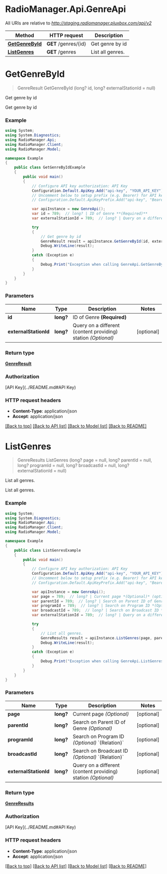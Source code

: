# RadioManager.Api.GenreApi

All URIs are relative to *http://staging.radiomanager.pluxbox.com/api/v2*

Method | HTTP request | Description
------------- | ------------- | -------------
[**GetGenreById**](GenreApi.md#getgenrebyid) | **GET** /genres/{id} | Get genre by id
[**ListGenres**](GenreApi.md#listgenres) | **GET** /genres | List all genres.


<a name="getgenrebyid"></a>
# **GetGenreById**
> GenreResult GetGenreById (long? id, long? externalStationId = null)

Get genre by id

Get genre by id

### Example
```csharp
using System;
using System.Diagnostics;
using RadioManager.Api;
using RadioManager.Client;
using RadioManager.Model;

namespace Example
{
    public class GetGenreByIdExample
    {
        public void main()
        {
            // Configure API key authorization: API Key
            Configuration.Default.ApiKey.Add("api-key", "YOUR_API_KEY");
            // Uncomment below to setup prefix (e.g. Bearer) for API key, if needed
            // Configuration.Default.ApiKeyPrefix.Add("api-key", "Bearer");

            var apiInstance = new GenreApi();
            var id = 789;  // long? | ID of Genre **(Required)**
            var externalStationId = 789;  // long? | Query on a different (content providing) station *(Optional)* (optional) 

            try
            {
                // Get genre by id
                GenreResult result = apiInstance.GetGenreById(id, externalStationId);
                Debug.WriteLine(result);
            }
            catch (Exception e)
            {
                Debug.Print("Exception when calling GenreApi.GetGenreById: " + e.Message );
            }
        }
    }
}
```

### Parameters

Name | Type | Description  | Notes
------------- | ------------- | ------------- | -------------
 **id** | **long?**| ID of Genre **(Required)** | 
 **externalStationId** | **long?**| Query on a different (content providing) station *(Optional)* | [optional] 

### Return type

[**GenreResult**](GenreResult.md)

### Authorization

[API Key](../README.md#API Key)

### HTTP request headers

 - **Content-Type**: application/json
 - **Accept**: application/json

[[Back to top]](#) [[Back to API list]](../README.md#documentation-for-api-endpoints) [[Back to Model list]](../README.md#documentation-for-models) [[Back to README]](../README.md)

<a name="listgenres"></a>
# **ListGenres**
> GenreResults ListGenres (long? page = null, long? parentId = null, long? programId = null, long? broadcastId = null, long? externalStationId = null)

List all genres.

List all genres.

### Example
```csharp
using System;
using System.Diagnostics;
using RadioManager.Api;
using RadioManager.Client;
using RadioManager.Model;

namespace Example
{
    public class ListGenresExample
    {
        public void main()
        {
            // Configure API key authorization: API Key
            Configuration.Default.ApiKey.Add("api-key", "YOUR_API_KEY");
            // Uncomment below to setup prefix (e.g. Bearer) for API key, if needed
            // Configuration.Default.ApiKeyPrefix.Add("api-key", "Bearer");

            var apiInstance = new GenreApi();
            var page = 789;  // long? | Current page *(Optional)* (optional) 
            var parentId = 789;  // long? | Search on Parent ID of Genre *(Optional)* (optional) 
            var programId = 789;  // long? | Search on Program ID *(Optional)* `(Relation)` (optional) 
            var broadcastId = 789;  // long? | Search on Broadcast ID *(Optional)* `(Relation)` (optional) 
            var externalStationId = 789;  // long? | Query on a different (content providing) station *(Optional)* (optional) 

            try
            {
                // List all genres.
                GenreResults result = apiInstance.ListGenres(page, parentId, programId, broadcastId, externalStationId);
                Debug.WriteLine(result);
            }
            catch (Exception e)
            {
                Debug.Print("Exception when calling GenreApi.ListGenres: " + e.Message );
            }
        }
    }
}
```

### Parameters

Name | Type | Description  | Notes
------------- | ------------- | ------------- | -------------
 **page** | **long?**| Current page *(Optional)* | [optional] 
 **parentId** | **long?**| Search on Parent ID of Genre *(Optional)* | [optional] 
 **programId** | **long?**| Search on Program ID *(Optional)* &#x60;(Relation)&#x60; | [optional] 
 **broadcastId** | **long?**| Search on Broadcast ID *(Optional)* &#x60;(Relation)&#x60; | [optional] 
 **externalStationId** | **long?**| Query on a different (content providing) station *(Optional)* | [optional] 

### Return type

[**GenreResults**](GenreResults.md)

### Authorization

[API Key](../README.md#API Key)

### HTTP request headers

 - **Content-Type**: application/json
 - **Accept**: application/json

[[Back to top]](#) [[Back to API list]](../README.md#documentation-for-api-endpoints) [[Back to Model list]](../README.md#documentation-for-models) [[Back to README]](../README.md)

